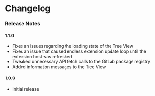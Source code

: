 # Changelog

### Release Notes

#### 1.1.0

- Fixes an issues regarding the loading state of the Tree View
- Fixes an issue that caused endless extension update loop until the extension host was refreshed
- Tweaked unnecessary API fetch calls to the GitLab package registry
- Added information messages to the Tree View

#### 1.0.0

- Initial release

